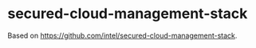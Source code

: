 # secured-cloud-management-stack

Based on https://github.com/intel/secured-cloud-management-stack.
